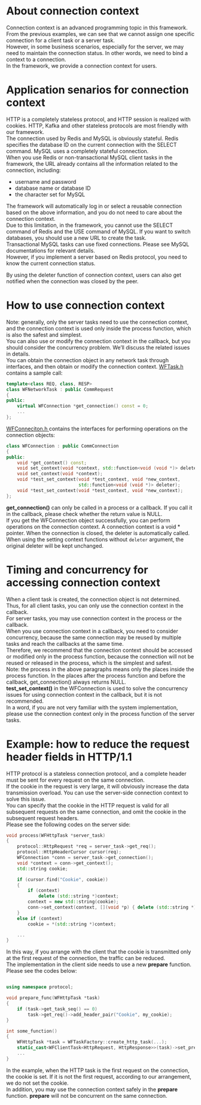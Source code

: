 # About connection context

Connection context is an advanced programming topic in this framework.  
From the previous examples, we can see that we cannot assign one specific connection for a client task or a server task.   
However, in some business scenarios, especially for the server, we may need to maintain the connection status. In other words, we need to bind a context to a connection.   
In the framework, we provide a connection context for users.

# Application senarios for connection context

HTTP is a completely stateless protocol, and HTTP session is realized with cookies. HTTP, Kafka and other stateless protocols are most friendly with our framework.   
The connection used by Redis and MySQL is obviously stateful. Redis specifies the database ID on the current connection with the SELECT command. MySQL uses a completely stateful connection.   
When you use Redis or non-transactional MySQL client tasks in the framework, the URL already contains all the information related to the connection, including:

* username and password
* database name or database ID
* the character set for MySQL

The framework will automatically log in or select  a reusable connection based on the above information, and you do not need to care about the connection context.   
Due to this limitation, in the framework, you cannot use the SELECT command of Redis and the USE command of MySQL. If you want to switch databases, you should use a new URL to create the task.   
Transactional MySQL tasks can use fixed connections. Please see MySQL documentations for relevant details.   
However, if you implement a server based on Redis protocol, you need to know the current connection status.

By using the deleter function of connection context, users can also get notified when the connection was closed by the peer.

# How to use connection context

Note: generally, only the server tasks need to use the connection context, and the connection context is used only inside the process function, which is also the safest and simplest.   
You can also use or modify the connection context in the callback, but you should consider the concurrency problem. We’ll discuss the related issues in details.   
You can obtain the connection object in any network task through interfaces, and then obtain or modify the connection context. [WFTask.h](../src/factory/WFTask.h) contains a sample call:

~~~cpp
template<class REQ, class, RESP>
class WFNetworkTask : public CommRequest
{
public:
    virtual WFConnection *get_connection() const = 0;
    ...
};
~~~

[WFConneciton.h ](../src/factory/WFConnection.h)contains the interfaces for performing operations on the connection objects:

~~~cpp
class WFConnection : public CommConnection
{
public:
    void *get_context() const;
    void set_context(void *context, std::function<void (void *)> deleter);
    void set_context(void *context);
    void *test_set_context(void *test_context, void *new_context,
                           std::function<void (void *)> deleter);
    void *test_set_context(void *test_context, void *new_context);
};
~~~

**get\_connection()** can only be called in a process or a callback. If you call it in the callback, please check whether the return value is NULL.   
If you get the WFConnection object successfully, you can perform operations on the connection context. A connection context is a void \* pointer. When the connection is closed, the deleter is automatically called. When using the setting context functions without ``deleter`` argument, the original deleter will be kept unchanged.

# Timing and concurrency for accessing connection context

When a client task is created, the connection object is not determined. Thus, for all client tasks, you can only use the connection context in the callback.   
For server tasks, you may use connection context in the process or the callback.   
When you use connection context in a callback, you need to consider concurrency, because the same connection may be reused by multiple tasks and reach the callbacks at the same time.   
Therefore, we recommend that the connection context should be accessed or modified only in the process function, because the connection will not be reused or released in the process, which is the simplest and safest.   
Note: the process in the above paragraphs means only the places inside the process function. In the places after the process function and before the callback, get\_connection() always returns NULL.   
**test\_set\_context()** in the WFConnection is used to solve the concurrency issues for using connection context in the callback, but it is not recommended.   
In a word, if you are not very familiar with the system implementation, please use the connection context only in the process function of the server tasks.

# Example: how to reduce the request header fields in HTTP/1.1

HTTP protocol is a stateless connection protocol, and a complete header must be sent for every request on the same connection.   
If the cookie in the request is very large, it will obviously increase the data transmission overload. You can use the server-side connection context to solve this issue.   
You can specify that the cookie in the HTTP request is valid for all subsequent requests on the same connection, and omit the cookie in the subsequent request headers.   
Please see the following codes on the server side:

~~~cpp
void process(WFHttpTask *server_task)
{
    protocol::HttpRequest *req = server_task->get_req();
    protocol::HttpHeaderCursor cursor(req);
    WFConnection *conn = server_task->get_connection();
    void *context = conn->get_context();
    std::string cookie;

    if (cursor.find("Cookie", cookie))
    {
        if (context)
            delete (std::string *)context;
        context = new std::string(cookie);
        conn->set_context(context, [](void *p) { delete (std::string *)p; });
    }
    else if (context)
        cookie = *(std::string *)context;

    ...
}
~~~

In this way, if you arrange with the client that the cookie is transmitted only at the first request of the connection, the traffic can be reduced.   
The implementation in the client side needs to use a new **prepare** function. Please see the codes below:

~~~cpp

using namespace protocol;

void prepare_func(WFHttpTask *task)
{
    if (task->get_task_seq() == 0)
        task->get_req()->add_header_pair("Cookie", my_cookie);
}

int some_function()
{
    WFHttpTask *task = WFTaskFactory::create_http_task(...);
    static_cast<WFClientTask<HttpRequest, HttpResponse>>(task)->set_prepare(prepare_func);
    ...
}
~~~

In the example, when the HTTP task is the first request on the connection, the cookie is set. If it is not the first request, according to our arrangement, we do not set the cookie.   
In addition, you may use the connection context safely in the **prepare** function. **prepare** will not be concurrent on the same connection.  
